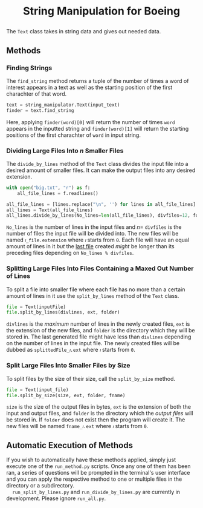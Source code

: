 # <p align="center"> String Manipulation for Boeing </p>     <!--github version not HTML-->

The `Text` class takes in string data and gives out needed data.

## Methods

### Finding Strings

The `find_string` method returns a tuple of the number of times a word of interest appears in a text as well as the starting position of the first charachter of that word.

```python
text = string_manipulator.Text(input_text)
finder = text.find_string
```

Here, applying `finder(word)[0]` will return the number of times `word` appears in the inputted string and `finder(word)[1]` will return the starting positions of the first charachter of `word` in input string. <br>

### Dividing Large Files Into $n$ Smaller Files

The `divide_by_lines` method of the `Text` class divides the input file into a desired amount of smaller files. It can make the output files into any desired extension.

```python
with open("big.txt", "r") as f:
    all_file_lines = f.readlines()

all_file_lines = [lines.replace("\n", '') for lines in all_file_lines]
all_lines = Text(all_file_lines)
all_lines.divide_by_lines(No_lines=len(all_file_lines), divfiles=12, folder='nfiles', ext='dat')
```

`No_lines` is the number of lines in the input files and $n =$ `divfiles` is the number of files the input file will be divided into. The new files will be named `𝚤_file.extension` where `𝚤` starts from `0`. Each file will have an equal amount of lines in it *but* the <ins>last file</ins> created *might* be longer than its preceding files depending on `No_lines % divfiles`. <br>

### Splitting Large Files Into Files Containing a Maxed Out Number of Lines

To split a file into smaller file where each file has no more than a certain amount of lines in it use the `split_by_lines` method of the `Text` class. 

```python
file = Text(inputFile)
file.split_by_lines(divlines, ext, folder)
```

`divlines` is the *maximum* number of lines in the newly created files, `ext` is the extension of the new files, and `folder` is the directory which they will be stored in. The last generated file might have less than `divlines` depending on the number of lines in the input file. The newly created files will be dubbed as `splittedFile_𝚤.ext` where `𝚤` starts from `0`. <br>

### Split Large Files Into Smaller Files by Size

To split files by the size of their size, call the `split_by_size` method. 

```python
file = Text(input_file)
file.split_by_size(size, ext, folder, fname)
```
`size` is the size of the output files in bytes, `ext` is the extension of both the input and output files, and `folder` is the directory which the *output files* will be stored in. If `folder` does not exist then the program will create it. The new files will be named `fname_𝚤.ext` where `𝚤` starts from `0`. <br>

## Automatic Execution of Methods

If you wish to automatically have these methods applied, simply just execute one of the `run_method.py` scripts. Once any one of them has been ran, a series of questions will be prompted in the terminal's user interface and you can apply the respective method to one or multiple files in the directory or a subdirectory. <br>
&nbsp;&nbsp;&nbsp;&nbsp;`run_split_by_lines.py` and `run_divide_by_lines.py` are currently in development. Please ignore `run_all.py`.
